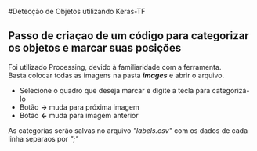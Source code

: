 #Detecção de Objetos utilizando Keras-TF

## Passo de criaçao de um código para categorizar os objetos e marcar suas posições  
Foi utilizado Processing, devido à familiaridade com a ferramenta.  
Basta colocar todas as imagens na pasta ***images*** e abrir o arquivo.  
- Selecione o quadro que deseja marcar e digite a tecla para categorizá-lo  
- Botão **->** muda para próxima imagem  
- Botão **<-** muda para imagem anterior  

As categorias serão salvas no arquivo *"labels.csv"* com os dados de cada linha separaos por *";"*
